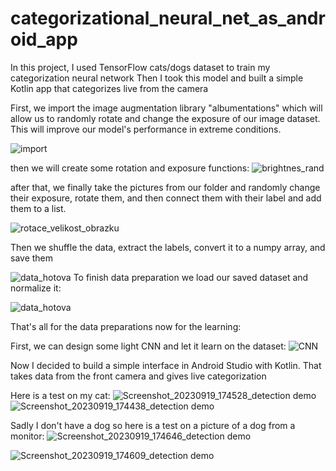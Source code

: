 # categorizational_neural_net_as_android_app
In this project, I used TensorFlow cats/dogs dataset to train my categorization neural network
Then I took this model and built a simple Kotlin app that categorizes live from the camera


First, we import the image augmentation library "albumentations" which will allow us to randomly rotate and change the exposure of our image dataset. This will improve our model's performance in extreme conditions.

![import](https://github.com/aizej/categorizational_neural_net_as_android_app/assets/61479273/8f1a2c52-c549-4133-9285-bbbc74afe1d3)


then we will create some rotation and exposure functions:
![brightnes_rand](https://github.com/aizej/categorizational_neural_net_as_android_app/assets/61479273/03272501-2df3-4eff-9e37-65749989f2f9)


after that, we finally take the pictures from our folder and randomly change their exposure, rotate them, and then connect them with their label and add them to a list.

![rotace_velikost_obrazku](https://github.com/aizej/categorizational_neural_net_as_android_app/assets/61479273/0cbd6017-a9e4-45e3-aca9-0b08e76b0f56)

Then we shuffle the data, extract the labels, convert it to a numpy array, and save them

![data_hotova](https://github.com/aizej/categorizational_neural_net_as_android_app/assets/61479273/1a1038e6-d8c4-4486-998b-cd6e95b32c52)
To finish data preparation we load our saved dataset and normalize it:

![data_hotova](https://github.com/aizej/categorizational_neural_net_as_android_app/assets/61479273/59f1c2f6-a242-494a-a1f5-c55f9eb770d6)


That's all for the data preparations now for the learning:


First, we can design some light CNN and let it learn on the dataset:
![CNN](https://github.com/aizej/categorizational_neural_net_as_android_app/assets/61479273/63b44e52-5b97-4166-a958-285bb9be760c)


Now I decided to build a simple interface in Android Studio with Kotlin. That takes data from the front camera and gives live categorization

Here is a test on my cat:
![Screenshot_20230919_174528_detection demo](https://github.com/aizej/categorizational_neural_net_as_android_app/assets/61479273/bc62be2a-8af4-4fe5-af6c-3c174f2b44d5)
![Screenshot_20230919_174438_detection demo](https://github.com/aizej/categorizational_neural_net_as_android_app/assets/61479273/dfd10293-79a5-434a-8ce0-788272c1d909)


Sadly I don't have a dog so here is a test on a picture of a dog from a monitor:
![Screenshot_20230919_174646_detection demo](https://github.com/aizej/categorizational_neural_net_as_android_app/assets/61479273/ac2aa034-bf5f-4ee5-92b6-0c42693f3649)

![Screenshot_20230919_174609_detection demo](https://github.com/aizej/categorizational_neural_net_as_android_app/assets/61479273/de2f06e8-c4d7-4add-bd3e-caa635bfbc99)
